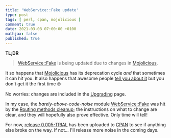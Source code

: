 ```yaml
---
title: 'WebService::Fake update'
type: post
tags: [ perl, cpan, mojolicious ]
comment: true
date: 2021-03-08 07:00:00 +0100
mathjax: false
published: true
---
```


**TL;DR**

> [WebService::Fake][] is being updated due to changes in
> [Mojolicious][].

It so happens that [Mojolicious][] has its deprecation cycle *and* that
sometimes it can hit you. It also happens that awesome people [tell you
about it][issue-5] but you don't get it the first time 🙄

No worries: changes are included in the [Upgrading][] page.

In my case, the *barely-above-code-noise* module [WebService::Fake][]
was hit by the [Routing methods cleanup][]; the instructions on what to
change are clear, and they will hopefully also prove effective. Only
time will tell!

For now, [release 0.005-TRIAL][trial] has been uploaded to [CPAN][] to
see if anything else broke on the way. If not... I'll release more noise
in the coming days.

[WebService::Fake]: https://metacpan.org/pod/WebService::Fake
[Mojolicious]: https://metacpan.org/pod/Mojolicious
[Upgrading]: https://github.com/mojolicious/mojo/wiki/Upgrading
[Routing methods cleanup]: https://github.com/mojolicious/mojo/wiki/Upgrading#routing-methods-cleanup
[trial]: https://metacpan.org/pod/release/POLETTIX/WebService-Fake-0.005-TRIAL/lib/WebService/Fake.pod
[CPAN]: https://metacpan.org/
[issue-5]: https://github.com/polettix/WebService-Fake/issues/5
